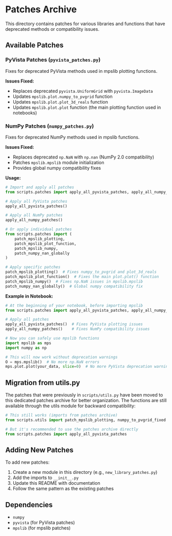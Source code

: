 # Patches Archive

This directory contains patches for various libraries and functions that have deprecated methods or compatibility issues.

## Available Patches

### PyVista Patches (`pyvista_patches.py`)

Fixes for deprecated PyVista methods used in mpslib plotting functions.

**Issues Fixed:**
- Replaces deprecated `pyvista.UniformGrid` with `pyvista.ImageData`
- Updates `mpslib.plot.numpy_to_pvgrid` function
- Updates `mpslib.plot.plot_3d_reals` function
- Updates `mpslib.plot.plot` function (the main plotting function used in notebooks)

### NumPy Patches (`numpy_patches.py`)

Fixes for deprecated NumPy methods used in mpslib functions.

**Issues Fixed:**
- Replaces deprecated `np.NaN` with `np.nan` (NumPy 2.0 compatibility)
- Patches `mpslib.mpslib` module initialization
- Provides global numpy compatibility fixes

**Usage:**

```python
# Import and apply all patches
from scripts.patches import apply_all_pyvista_patches, apply_all_numpy_patches

# Apply all PyVista patches
apply_all_pyvista_patches()

# Apply all NumPy patches
apply_all_numpy_patches()

# Or apply individual patches
from scripts.patches import (
    patch_mpslib_plotting, 
    patch_mpslib_plot_function,
    patch_mpslib_numpy,
    patch_numpy_nan_globally
)

# Apply specific patches
patch_mpslib_plotting()  # Fixes numpy_to_pvgrid and plot_3d_reals
patch_mpslib_plot_function()  # Fixes the main plot.plot() function
patch_mpslib_numpy()  # Fixes np.NaN issues in mpslib.mpslib
patch_numpy_nan_globally()  # Global numpy compatibility fix
```

**Example in Notebook:**

```python
# At the beginning of your notebook, before importing mpslib
from scripts.patches import apply_all_pyvista_patches, apply_all_numpy_patches

# Apply all patches
apply_all_pyvista_patches()  # Fixes PyVista plotting issues
apply_all_numpy_patches()    # Fixes NumPy compatibility issues

# Now you can safely use mpslib functions
import mpslib as mps
import numpy as np

# This will now work without deprecation warnings
O = mps.mpslib()  # No more np.NaN errors
mps.plot.plot(your_data, slice=0)  # No more PyVista deprecation warnings
```

## Migration from utils.py

The patches that were previously in `scripts/utils.py` have been moved to this dedicated patches archive for better organization. The functions are still available through the utils module for backward compatibility:

```python
# This still works (imports from patches archive)
from scripts.utils import patch_mpslib_plotting, numpy_to_pvgrid_fixed

# But it's recommended to use the patches archive directly
from scripts.patches import apply_all_pyvista_patches
```

## Adding New Patches

To add new patches:

1. Create a new module in this directory (e.g., `new_library_patches.py`)
2. Add the imports to `__init__.py`
3. Update this README with documentation
4. Follow the same pattern as the existing patches

## Dependencies

- `numpy`
- `pyvista` (for PyVista patches)
- `mpslib` (for mpslib patches)

